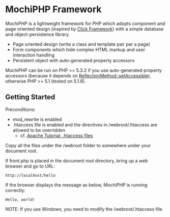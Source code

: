 MochiPHP Framework
==================

MochiPHP is a lightweight framework for PHP which adopts component and 
page oriented design (inspired by [Click Framework](http://click.apache.org/)) 
with a simple database and object-persistence library.

* Page oriented design (write a class and template pair per a page)
* Form components which hide complex HTML markup and user interaction handling
* Persistent object with auto-generated property accessors

MochiPHP can be run on PHP >= 5.3.2 if you use auto-generated property accessors 
(because it depends on [ReflectionMethod::setAccessible](http://jp.php.net/manual/en/reflectionmethod.setaccessible.php)), 
otherwise PHP >= 5.1 (tested on 5.1.6).

Getting Started
---------------

Preconditions:

* mod_rewrite is enabled
* .htaccess file is enabled and the directives in /webroot/.htaccess are allowed to be overridden
   * cf. [Apache Tutorial: .htaccess files](http://httpd.apache.org/docs/2.2/howto/htaccess.html)

Copy all the files under the /webroot folder to somewhere under your document root.

If front.php is placed in the document root directory, bring up a web browser and go to URL:

    http://localhost/hello
    
If the browser displays the message as below, MochiPHP is running correctly:

    Hello, world!

NOTE: If you use Windows, you need to modify the /webroot/.htaccess file.

